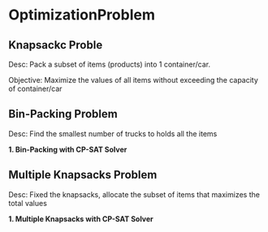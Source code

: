# OptimizationProblem

## Knapsackc Proble
Desc: Pack a subset of items (products) into 1 container/car. 

Objective: Maximize the values of all items without exceeding the capacity of container/car

## Bin-Packing Problem
Desc: Find the smallest number of trucks to holds all the items 

**1. Bin-Packing with CP-SAT Solver**

## Multiple Knapsacks Problem
Desc: Fixed the knapsacks, allocate the subset of items that maximizes the total values

**1. Multiple Knapsacks with CP-SAT Solver**
